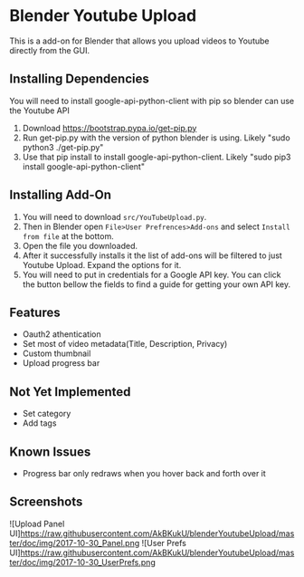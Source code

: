 Blender Youtube Upload
=======================

This is a add-on for Blender that allows you upload videos to Youtube directly from the GUI. 


Installing Dependencies
-----------------------

You will need to install google-api-python-client with pip so blender can use the Youtube API

1. Download https://bootstrap.pypa.io/get-pip.py 
2. Run get-pip.py with the version of python blender is using. Likely "sudo python3 ./get-pip.py"
3. Use that pip install to install google-api-python-client. Likely "sudo pip3 install google-api-python-client"


Installing Add-On
-----------------

1. You will need to download `src/YouTubeUpload.py`.
2. Then in Blender open `File>User Prefrences>Add-ons` and select `Install from file` at the bottom.
3. Open the file you downloaded.
4. After it successfully installs it the list of add-ons will be filtered to just Youtube Upload. Expand the options for it.
5. You will need to put in credentials for a Google API key. You can click the button bellow the fields to find a guide for getting your own API key.


Features
--------

- Oauth2 athentication
- Set most of video metadata(Title, Description, Privacy)
- Custom thumbnail
- Upload progress bar


Not Yet Implemented
-------------------

 - Set category
 - Add tags


Known Issues
------------

 - Progress bar only redraws when you hover back and forth over it

Screenshots
-----------

![Upload Panel UI]https://raw.githubusercontent.com/AkBKukU/blenderYoutubeUpload/master/doc/img/2017-10-30_Panel.png
![User Prefs UI]https://raw.githubusercontent.com/AkBKukU/blenderYoutubeUpload/master/doc/img/2017-10-30_UserPrefs.png
